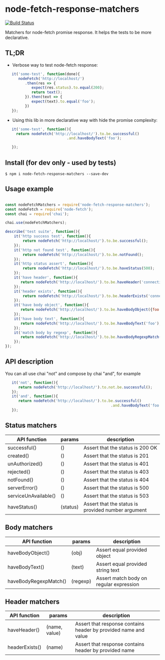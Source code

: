 # node-fetch-response-matchers

[![Build Status](https://travis-ci.org/kfiron/node-fetch-response-matchers.svg?branch=master)](https://travis-ci.org/kfiron/node-fetch-response-matchers)

Matchers for node-fetch promise response.
It helps the tests to be more declarative.

## TL;DR

- Verbose way to test node-fetch response:
```javascript
   it('some-test', function(done){
      nodeFetch('http://localhost/')
         .then(res => {
            expect(res.status).to.equal(200);
            return text();
         }).then(text => {
            expect(text).to.equal('foo');
         })
   });
```

- Using this lib in more declarative way with hide the promise complexity:
```javascript
   it('some-test', function(){
     return nodeFetch('http://localhost/').to.be.successful()
                            .and.haveBodyText('foo');

   });
```



## Install (for dev only - used by tests)
```shell
$ npm i node-fetch-response-matchers --save-dev
```

## Usage example
```javascript

const nodeFetchMatchers = require('node-fetch-response-matchers');
const nodeFetch = require('node-fetch');
const chai = require('chai');

chai.use(nodeFetchMatchers);

describe('test suite', function(){
    it('http success test', function(){
        return nodeFetch('http://localhost/').to.be.successful();
    });
    it('http not found test', function(){
        return nodeFetch('http://localhost/').to.be.notFound();
    });
    it('http status assert', function(){
        return nodeFetch('http://localhost/').to.be.haveStatus(500);
    });
    it('have header', function(){
       return nodeFetch('http://localhost/').to.be.haveHeader('connection', 'close');
    });
    it('header exists', function(){
        return nodeFetch('http://localhost/').to.be.headerExists('connection');
    });
    it('have body object', function(){
       return nodeFetch('http://localhost/').to.be.haveBodyObject({foo: 'bar'});
    });
    it('have body text', function(){
       return nodeFetch('http://localhost/').to.be.haveBodyText('foo');
    });
    it('match body by regexp', function(){
       return nodeFetch('http://localhost/').to.be.haveBodyRegexpMatch(/foo/gi);
    });
});
```

## API description
You can all use chai "not" and compose by chai "and", for example

```javascript
   it('not', function(){
      return nodeFetch('http://localhost/').to.not.be.successful();
   });
   it('and', function(){
      return nodeFetch('http://localhost/').to.be.successful()
                                                .and.haveBodyText('foo');
   });
```


## Status matchers

| API function         | params   | description                      |
| ---------------------|----------| ---------------------------------|
| successful()         | ()       | Assert that the status is 200 OK |
| created()            | ()       | Assert that the status is 201    |
| unAuthorized()       | ()       | Assert that the status is 401    |
| rejected()           | ()       | Assert that the status is 403    |
| notFound()           | ()       | Assert that the status is 404    |
| serverError()        | ()       | Assert that the status is 500    |
| serviceUnAvailable() | ()       | Assert that the status is 503    |
| haveStatus()         | (status) | Assert that the status is provided number argument    |



## Body matchers

| API function         | params    | description                             |
| ----------------------|----------| ----------------------------------------|
| haveBodyObject()      | (obj)    | Assert equal provided object            |
| haveBodyText()        | (text)   | Assert equal provided string text       |
| haveBodyRegexpMatch() | (regexp) | Assert match body on regular expression |



## Header matchers

| API function  | params         | description                                                     |
| --------------|----------------| ----------------------------------------------------------------|
| haveHeader()  | (name, value)  | Assert that response contains header by provided name and value |
| headerExists()| (name)         | Assert that response contains header by provided name           |

